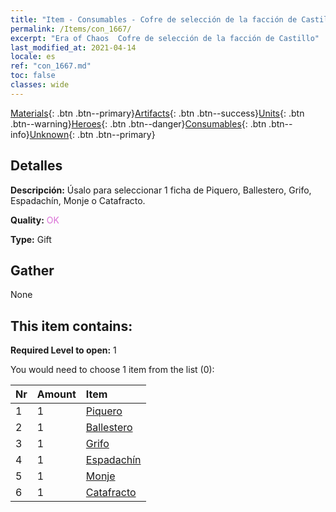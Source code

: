 ```yaml
---
title: "Item - Consumables - Cofre de selección de la facción de Castillo"
permalink: /Items/con_1667/
excerpt: "Era of Chaos  Cofre de selección de la facción de Castillo"
last_modified_at: 2021-04-14
locale: es
ref: "con_1667.md"
toc: false
classes: wide
---
```

 [Materials](/es/Items/){: .btn .btn--primary}[Artifacts](/es/Items/Artifacts/){: .btn .btn--success}[Units](/es/Items/Units/){: .btn .btn--warning}[Heroes](/es/Items/Heroes/){: .btn .btn--danger}[Consumables](/es/Items/Consumables/){: .btn .btn--info}[Unknown](/es/Items/Unknown/){: .btn .btn--primary}

## Detalles
 **Descripción:** Úsalo para seleccionar 1 ficha de Piquero, Ballestero, Grifo, Espadachín, Monje o Catafracto.

 **Quality:** <span style="color: #DA70D6">OK</span>

 **Type:** Gift

## Gather

  None

## This item contains:

 **Required Level to open:** 1

 You would need to choose 1 item from the list (0):

  | Nr | Amount |     Item    |
  |:---|:-------|:------------|
  | 1 | 1 | [Piquero](/es/Items/unt_190/) | 
  | 2 | 1 | [Ballestero](/es/Items/unt_191/) | 
  | 3 | 1 | [Grifo](/es/Items/unt_192/) | 
  | 4 | 1 | [Espadachín](/es/Items/unt_193/) | 
  | 5 | 1 | [Monje](/es/Items/unt_194/) | 
  | 6 | 1 | [Catafracto](/es/Items/unt_195/) | 
